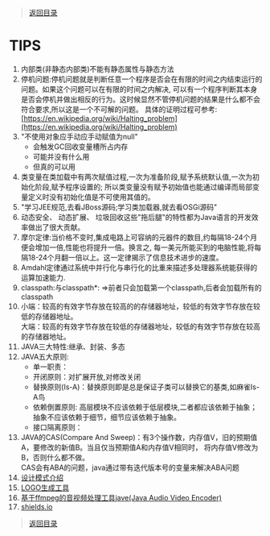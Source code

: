 > [返回目录](https://github.com/Crab2died/jdepth)

#                                           TIPS
01. 内部类(非静态内部类)不能有静态属性与静态方法
02. 停机问题:停机问题就是判断任意一个程序是否会在有限的时间之内结束运行的问题。如果这个问题可以在有限的时间之内解决,
    可以有一个程序判断其本身是否会停机并做出相反的行为。这时候显然不管停机问题的结果是什么都不会符合要求,所以这是一个不可解的问题。
    具体的证明过程可参考:[https://en.wikipedia.org/wiki/Halting_problem](https://en.wikipedia.org/wiki/Halting_problem)
03. "不使用对象应手动应手动赋值为null"  
     - 会触发GC回收变量槽所占内存
     - 可能并没有什么用
     - 但真的可以用
04. 类变量在类加载中有两次赋值过程,一次为准备阶段,赋予系统默认值,一次为初始化阶段,赋予程序设置的;
    所以类变量没有赋予初始值也能通过编译而局部变量定义时没有初始化值是不可使用其值的。
05. "学习JEE规范,去看JBoss源码;学习类加载器,就去看OSGi源码"
06. 动态安全、 动态扩展、 垃圾回收这些"拖后腿"的特性都为Java语言的开发效率做出了很大贡献。
07. 摩尔定律:当价格不变时,集成电路上可容纳的元器件的数目,约每隔18-24个月便会增加一倍,性能也将提升一倍。换言之,
    每一美元所能买到的电脑性能,将每隔18-24个月翻一倍以上。这一定律揭示了信息技术进步的速度。
08. Amdahl定律通过系统中并行化与串行化的比重来描述多处理器系统能获得的运算加速能力.
09. classpath:与classpath*: =>前者只会加载第一个classpath,后者会加载所有的classpath
10. 小端：较高的有效字节存放在较高的的存储器地址，较低的有效字节存放在较低的存储器地址。  
    大端：较高的有效字节存放在较低的存储器地址，较低的有效字节存放在较高的存储器地址。
11. JAVA三大特性:继承、封装、多态
12. JAVA五大原则:  
     - 单一职责：
     - 开闭原则：对扩展开放,对修改关闭
     - 替换原则(Is-A)：替换原则即是总是保证子类可以替换它的基类,如麻雀Is-A鸟
     - 依赖倒置原则: 高层模块不应该依赖于低层模块,二者都应该依赖于抽象；抽象不应该依赖于细节，细节应该依赖于抽象。
     - 接口隔离原则：
13. JAVA的CAS(Compare And Sweep)：有3个操作数，内存值V，旧的预期值A，要修改的新值B。当且仅当预期值A和内存值V相同时，
    将内存值V修改为B，否则什么都不做。  
    CAS会有ABA的问题，java通过带有迭代版本号的变量来解决ABA问题    
14. [设计模式介绍](http://www.runoob.com/design-pattern/design-pattern-tutorial.html)
15. [LOGO生成工具](http://patorjk.com/software/taag) 
16. [基于ffmpeg的音视频处理工具jave(Java Audio Video Encoder)](http://www.sauronsoftware.it/projects/jave/index.php)
17. [shields.io](http://shields.io/)

> [返回目录](https://github.com/Crab2died/jdepth)